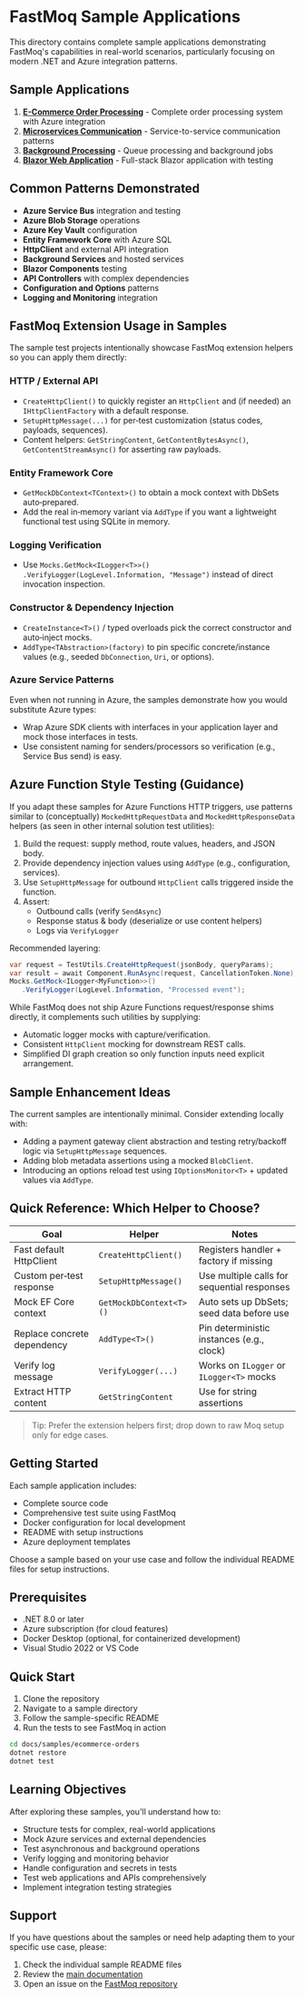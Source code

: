 # FastMoq Sample Applications

This directory contains complete sample applications demonstrating FastMoq's capabilities in real-world scenarios, particularly focusing on modern .NET and Azure integration patterns.

## Sample Applications

1. **[E-Commerce Order Processing](./ecommerce-orders/)** - Complete order processing system with Azure integration
2. **[Microservices Communication](./microservices/)** - Service-to-service communication patterns
3. **[Background Processing](./background-services/)** - Queue processing and background jobs
4. **[Blazor Web Application](./blazor-webapp/)** - Full-stack Blazor application with testing

## Common Patterns Demonstrated

- **Azure Service Bus** integration and testing
- **Azure Blob Storage** operations
- **Azure Key Vault** configuration
- **Entity Framework Core** with Azure SQL
- **HttpClient** and external API integration
- **Background Services** and hosted services
- **Blazor Components** testing
- **API Controllers** with complex dependencies
- **Configuration and Options** patterns
- **Logging and Monitoring** integration

## FastMoq Extension Usage in Samples

The sample test projects intentionally showcase FastMoq extension helpers so you can apply them directly:

### HTTP / External API

- `CreateHttpClient()` to quickly register an `HttpClient` and (if needed) an `IHttpClientFactory` with a default response.
- `SetupHttpMessage(...)` for per‑test customization (status codes, payloads, sequences).
- Content helpers: `GetStringContent`, `GetContentBytesAsync()`, `GetContentStreamAsync()` for asserting raw payloads.

### Entity Framework Core

- `GetMockDbContext<TContext>()` to obtain a mock context with DbSets auto‑prepared.
- Add the real in‑memory variant via `AddType` if you want a lightweight functional test using SQLite in memory.

### Logging Verification

- Use `Mocks.GetMock<ILogger<T>>() .VerifyLogger(LogLevel.Information, "Message")` instead of direct invocation inspection.

### Constructor & Dependency Injection

- `CreateInstance<T>()` / typed overloads pick the correct constructor and auto‑inject mocks.
- `AddType<TAbstraction>(factory)` to pin specific concrete/instance values (e.g., seeded `DbConnection`, `Uri`, or options).

### Azure Service Patterns

Even when not running in Azure, the samples demonstrate how you would substitute Azure types:

- Wrap Azure SDK clients with interfaces in your application layer and mock those interfaces in tests.
- Use consistent naming for senders/processors so verification (e.g., Service Bus send) is easy.

## Azure Function Style Testing (Guidance)

If you adapt these samples for Azure Functions HTTP triggers, use patterns similar to (conceptually) `MockedHttpRequestData` and `MockedHttpResponseData` helpers (as seen in other internal solution test utilities):

1. Build the request: supply method, route values, headers, and JSON body.
2. Provide dependency injection values using `AddType` (e.g., configuration, services).
3. Use `SetupHttpMessage` for outbound `HttpClient` calls triggered inside the function.
4. Assert:
   - Outbound calls (verify `SendAsync`)
   - Response status & body (deserialize or use content helpers)
   - Logs via `VerifyLogger`

Recommended layering:

```csharp
var request = TestUtils.CreateHttpRequest(jsonBody, queryParams);
var result = await Component.RunAsync(request, CancellationToken.None);
Mocks.GetMock<ILogger<MyFunction>>()
   .VerifyLogger(LogLevel.Information, "Processed event");
```

While FastMoq does not ship Azure Functions request/response shims directly, it complements such utilities by supplying:

- Automatic logger mocks with capture/verification.
- Consistent `HttpClient` mocking for downstream REST calls.
- Simplified DI graph creation so only function inputs need explicit arrangement.

## Sample Enhancement Ideas

The current samples are intentionally minimal. Consider extending locally with:

- Adding a payment gateway client abstraction and testing retry/backoff logic via `SetupHttpMessage` sequences.
- Adding blob metadata assertions using a mocked `BlobClient`.
- Introducing an options reload test using `IOptionsMonitor<T>` + updated values via `AddType`.

## Quick Reference: Which Helper to Choose?

| Goal | Helper | Notes |
|------|--------|-------|
| Fast default HttpClient | `CreateHttpClient()` | Registers handler + factory if missing |
| Custom per‑test response | `SetupHttpMessage()` | Use multiple calls for sequential responses |
| Mock EF Core context | `GetMockDbContext<T>()` | Auto sets up DbSets; seed data before use |
| Replace concrete dependency | `AddType<T>()` | Pin deterministic instances (e.g., clock) |
| Verify log message | `VerifyLogger(...)` | Works on `ILogger` or `ILogger<T>` mocks |
| Extract HTTP content | `GetStringContent` | Use for string assertions |

> Tip: Prefer the extension helpers first; drop down to raw Moq setup only for edge cases.

## Getting Started

Each sample application includes:

- Complete source code
- Comprehensive test suite using FastMoq
- Docker configuration for local development
- README with setup instructions
- Azure deployment templates

Choose a sample based on your use case and follow the individual README files for setup instructions.

## Prerequisites

- .NET 8.0 or later
- Azure subscription (for cloud features)
- Docker Desktop (optional, for containerized development)
- Visual Studio 2022 or VS Code

## Quick Start

1. Clone the repository
2. Navigate to a sample directory
3. Follow the sample-specific README
4. Run the tests to see FastMoq in action

```bash
cd docs/samples/ecommerce-orders
dotnet restore
dotnet test
```

## Learning Objectives

After exploring these samples, you'll understand how to:

- Structure tests for complex, real-world applications
- Mock Azure services and external dependencies
- Test asynchronous and background operations
- Verify logging and monitoring behavior
- Handle configuration and secrets in tests
- Test web applications and APIs comprehensively
- Implement integration testing strategies

## Support

If you have questions about the samples or need help adapting them to your specific use case, please:

1. Check the individual sample README files
2. Review the [main documentation](../../README.md)
3. Open an issue on the [FastMoq repository](https://github.com/cwinland/FastMoq/issues)

